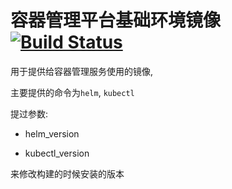 # 容器管理平台基础环境镜像 [![Build Status](https://travis-ci.org/Penitence1992/helm-kubectl-client.svg?branch=master)](https://travis-ci.org/Penitence1992/helm-kubectl-client)

用于提供给容器管理服务使用的镜像, 

主要提供的命令为`helm`, `kubectl`

提过参数:

- helm_version

- kubectl_version 

来修改构建的时候安装的版本